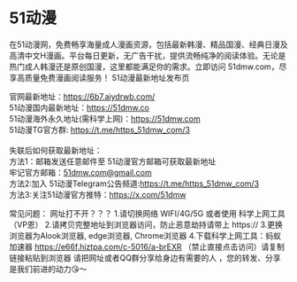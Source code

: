 # 51动漫
在51动漫网，免费畅享海量成人漫画资源，包括最新韩漫、精品国漫、经典日漫及高清中文H漫画。平台每日更新，无广告干扰，提供流畅纯净的阅读体验。无论是热门成人韩漫还是原创国漫，这里都能满足你的需求。立即访问 51dmw.com，尽享高质量免费漫画阅读服务！
51动漫最新地址发布页

官网最新地址：https://6b7.aiydrwb.com/ <br> 
51动漫国内最新地址：https://51dmw.co  <br>
51动漫海外永久地址(需科学上网)：https://51dmw.com  <br>
51动漫TG官方群: https://t.me/https_51dmw_com/3  <br>
<br>
失联后如何获取最新地址：<br>
方法1：邮箱发送任意邮件至 51动漫官方邮箱可获取最新地址 <br>
牢记官方邮箱：51dmw.com@gmail.com  <br>
方法2:加入 51动漫Telegram公告频道:https://t.me/https_51dmw_com/3  <br>
方法3:关注51动漫官方推特：https://x.com/51dmw  <br>


常见问题：
网址打不开？？？
1.请切换网络 WIFI/4G/5G 或者使用 科学上网工具（VP恩）
2.请拷贝完整地址到浏览器访问，防止恶意劫持请带上 https://
3.更换浏览器为Alook浏览器, edge浏览器, Chrome浏览器
4.下载科学上网工具：蚂蚁加速器 https://e66f.hiztpa.com/c-5016/a-brEXR （禁止直接点击访问）请复制链接粘贴到浏览器
请把网址或者QQ群分享给身边有需要的人 ，您的转发、分享是我们前进的动力😘～
